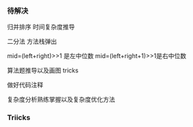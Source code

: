 ### 待解决

归并排序  时间复杂度推导

二分法  方法栈弹出

mid=(left+right)>>1 是左中位数  mid=(left+right+1)>>1是右中位数

算法题推导以及画图  tricks

做好代码注释

复杂度分析熟练掌握以及复杂度优化方法

### Triicks